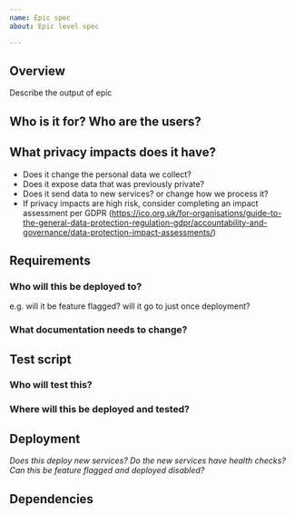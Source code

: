 ```yaml
---
name: Epic spec
about: Epic level spec

---
```


## Overview
Describe the output of epic

## Who is it for? Who are the users?

## What privacy impacts does it have?
- Does it change the personal data we collect?
- Does it expose data that was previously private?
- Does it send data to new services? or change how we process it?
- If privacy impacts are high risk, consider completing an impact assessment per GDPR (https://ico.org.uk/for-organisations/guide-to-the-general-data-protection-regulation-gdpr/accountability-and-governance/data-protection-impact-assessments/)

## Requirements

### Who will this be deployed to?
e.g. will it be feature flagged? will it go to just once deployment?

### What documentation needs to change?


## Test script

### Who will test this?
### Where will this be deployed and tested?

## Deployment

*Does this deploy new services?*
*Do the new services have health checks?*
*Can this be feature flagged and deployed disabled?*

## Dependencies
